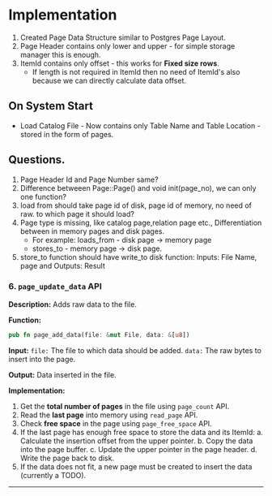 # Implementation




<!-- Few Design choices to consider:
1. In Read and Write page should we pass file name or File pointer.
2. Because in create page passing file name is better than passing file pointer. -->

<!-- The above one's are Core Page Operations  -->
<!-- file management operations (create_file, open_file, close_file) are next level for storage manager -->

1. Created Page Data Structure similar to Postgres Page Layout.
2. Page Header contains only lower and upper - for simple storage manager this is enough.
3. ItemId contains only offset - this works for **Fixed size rows**.
    - If length is not required in ItemId then no need of ItemId's also because we can directly calculate data offset.


## On System Start
* Load Catalog File - Now contains only Table Name and Table Location - stored in the form of pages.


## Questions.
1. Page Header Id and Page Number same?
2. Difference betweeen Page::Page() and void init(page_no), we can only one function?
3. load from should take page id of disk, page id of memory, no need of raw. to which page it should load?
4. Page type is missing, like catalog page,relation page etc., Differentiation between in memory pages and disk pages.
    - For example: loads_from - disk page -> memory page
    - stores_to - memory page -> disk page.
5. store_to function should have write_to disk function: Inputs: File Name, page and Outputs: Result



### 6. `page_update_data` API
**Description:**
Adds raw data to the file.

**Function:**  
```rust
pub fn page_add_data(file: &mut File, data: &[u8])
```
**Input:** 
`file:` The file to which data should be added.
`data:` The raw bytes to insert into the page.

**Output:** 
Data inserted in the file.

**Implementation:**
1. Get the **total number of pages** in the file using `page_count` API.
2. Read the **last page** into memory using `read_page` API.
3. Check **free space** in the page using `page_free_space` API.
4. If the last page has enough free space to store the data and its ItemId:
    a. Calculate the insertion offset from the upper pointer.
    b. Copy the data into the page buffer.
    c. Update the upper pointer in the page header.
    d. Write the page back to disk.
5. If the data does not fit, a new page must be created to insert the data (currently a TODO).
---